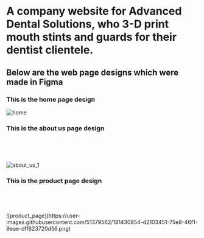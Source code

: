 
# A company website for Advanced Dental Solutions, who 3-D print mouth stints and guards for their dentist clientele.
## Below are the web page designs which were made in Figma
### This is the home page design
![home](https://user-images.githubusercontent.com/51379562/181430844-c877ba7c-6462-485b-a618-ae5e19f8b7df.png)


### This is the about us page design
<pre>



</pre>
![about_us_1](https://user-images.githubusercontent.com/51379562/181430850-96e76323-2940-4c4c-981c-811ad2570eb8.png)


### This is the product page design <br /><br /><br />
<br />
![product_page](https://user-images.githubusercontent.com/51379562/181430854-d2103451-75e8-46f1-9eae-dff623720d56.png)

